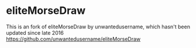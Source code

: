 # eliteMorseDraw
This is an fork of eliteMorseDraw by unwantedusername, which hasn't been updated since late 2016
https://github.com/unwantedusername/eliteMorseDraw
